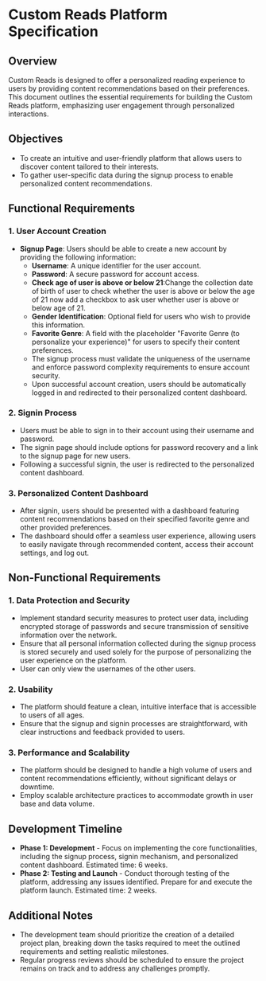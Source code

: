 <!-- @format -->

# Custom Reads Platform Specification

## Overview

Custom Reads is designed to offer a personalized reading experience to users by providing content recommendations based on their preferences. This document outlines the essential requirements for building the Custom Reads platform, emphasizing user engagement through personalized interactions.

## Objectives

- To create an intuitive and user-friendly platform that allows users to discover content tailored to their interests.
- To gather user-specific data during the signup process to enable personalized content recommendations.

## Functional Requirements

### 1. User Account Creation

- **Signup Page**: Users should be able to create a new account by providing the following information:
  - **Username**: A unique identifier for the user account.
  - **Password**: A secure password for account access.
  - **Check age of user is above or below 21**:Change the collection date of birth of user to check whether the user is above or below the age of 21 now add a checkbox to ask user whether user is above or below age of 21.
  - **Gender Identification**: Optional field for users who wish to provide this information.
  - **Favorite Genre**: A field with the placeholder "Favorite Genre (to personalize your experience)" for users to specify their content preferences.
  - The signup process must validate the uniqueness of the username and enforce password complexity requirements to ensure account security.
  - Upon successful account creation, users should be automatically logged in and redirected to their personalized content dashboard.

### 2. Signin Process

- Users must be able to sign in to their account using their username and password.
- The signin page should include options for password recovery and a link to the signup page for new users.
- Following a successful signin, the user is redirected to the personalized content dashboard.

### 3. Personalized Content Dashboard

- After signin, users should be presented with a dashboard featuring content recommendations based on their specified favorite genre and other provided preferences.
- The dashboard should offer a seamless user experience, allowing users to easily navigate through recommended content, access their account settings, and log out.

## Non-Functional Requirements

### 1. Data Protection and Security

- Implement standard security measures to protect user data, including encrypted storage of passwords and secure transmission of sensitive information over the network.
- Ensure that all personal information collected during the signup process is stored securely and used solely for the purpose of personalizing the user experience on the platform.
- User can only view the usernames of the other users.

### 2. Usability

- The platform should feature a clean, intuitive interface that is accessible to users of all ages.
- Ensure that the signup and signin processes are straightforward, with clear instructions and feedback provided to users.

### 3. Performance and Scalability

- The platform should be designed to handle a high volume of users and content recommendations efficiently, without significant delays or downtime.
- Employ scalable architecture practices to accommodate growth in user base and data volume.

## Development Timeline

- **Phase 1: Development** - Focus on implementing the core functionalities, including the signup process, signin mechanism, and personalized content dashboard. Estimated time: 6 weeks.
- **Phase 2: Testing and Launch** - Conduct thorough testing of the platform, addressing any issues identified. Prepare for and execute the platform launch. Estimated time: 2 weeks.

## Additional Notes

- The development team should prioritize the creation of a detailed project plan, breaking down the tasks required to meet the outlined requirements and setting realistic milestones.
- Regular progress reviews should be scheduled to ensure the project remains on track and to address any challenges promptly.

